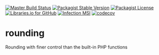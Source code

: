 [![Master Build Status](https://travis-ci.com/CJDennis/rounding.svg?branch=master)](https://travis-ci.com/CJDennis/rounding)
[![Packagist Stable Version](https://img.shields.io/packagist/v/CJDennis/rounding.svg)](https://packagist.org/packages/CJDennis/rounding)
[![Packagist License](https://img.shields.io/packagist/l/CJDennis/rounding.svg)](https://packagist.org/packages/CJDennis/rounding)
[![Libraries.io for GitHub](https://img.shields.io/librariesio/github/CJDennis/rounding.svg)](https://libraries.io/github/CJDennis/rounding)
[![Infection MSI](https://badge.stryker-mutator.io/github.com/CJDennis/rounding/master)](https://infection.github.io)
[![codecov](https://codecov.io/gh/CJDennis/rounding/branch/master/graph/badge.svg)](https://codecov.io/gh/CJDennis/rounding)
# rounding
Rounding with finer control than the built-in PHP functions
